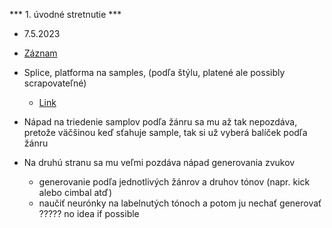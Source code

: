 *** 1. úvodné stretnutie ***
- 7.5.2023
- [Záznam](https://cunicz-my.sharepoint.com/:v:/g/personal/22056127_cuni_cz/Ef6grj_-oq1Gu8wd1zxQ6EIBkPrECwvVNJRQnIjK0Q9J5Q?**e**=p5TrZ7)

- Splice, platforma na samples, (podľa štýlu, platené ale possibly scrapovateľné)
  - [Link](https://splice.com/)


- Nápad na triedenie samplov podľa žánru sa mu až tak nepozdáva, pretože väčšinou keď sťahuje sample, tak si už vyberá balíček podľa žánru
- Na druhú stranu sa mu veľmi pozdáva nápad generovania zvukov
  - generovanie podľa jednotlivých žánrov a druhov tónov (napr. kick alebo cimbal atď)
  - naučiť neurónky na labelnutých tónoch a potom ju nechať generovať ????? no idea if possible
